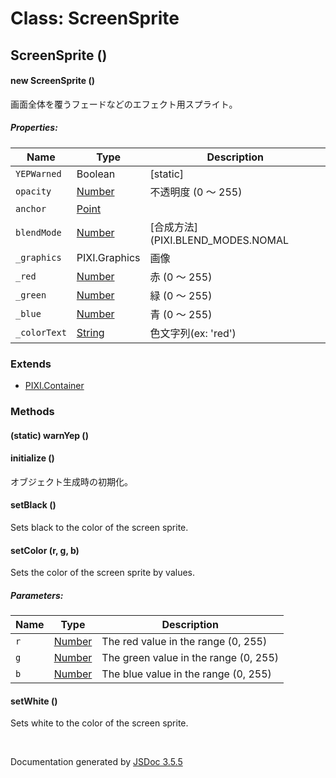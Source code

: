 # Class: ScreenSprite

## ScreenSprite ()

#### new ScreenSprite ()

 画面全体を覆うフェードなどのエフェクト用スプライト。

##### Properties:

| Name | Type | Description |
| --- | --- | --- |
| `YEPWarned` | Boolean | [static] |
| `opacity` | [Number](Number.md) |  不透明度 (0 〜 255) |
| `anchor` | [Point](Point.md) |  |
| `blendMode` | [Number](Number.md) | [合成方法] (PIXI.BLEND_MODES.NOMAL | ADD | MULTIPLY | SCREEN) |
| `_graphics` | PIXI.Graphics |  画像 |
| `_red` | [Number](Number.md) |  赤 (0 〜 255) |
| `_green` | [Number](Number.md) |  緑 (0 〜 255) |
| `_blue` | [Number](Number.md) |  青 (0 〜 255) |
| `_colorText` | [String](String.md) |  色文字列(ex: 'red') |

<dl>
</dl>

### Extends

* [PIXI.Container](http://pixijs.download/release/docs/PIXI.Container.html)

### Methods

#### (static) warnYep ()

<dl>
</dl>

#### initialize ()


 オブジェクト生成時の初期化。
<dl>
</dl>

#### setBlack ()


Sets black to the color of the screen sprite.
<dl>
</dl>

#### setColor (r, g, b)


Sets the color of the screen sprite by values.

##### Parameters:

| Name | Type | Description |
| --- | --- | --- |
| `r` | [Number](Number.md) | The red value in the range (0, 255) |
| `g` | [Number](Number.md) | The green value in the range (0, 255) |
| `b` | [Number](Number.md) | The blue value in the range (0, 255) |

<dl>
</dl>

#### setWhite ()


Sets white to the color of the screen sprite.
<dl>
</dl>


 <br>

  Documentation generated by [JSDoc 3.5.5](https://github.com/jsdoc3/jsdoc)
